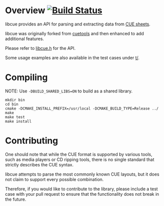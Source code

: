 # Overview [![Build Status](https://travis-ci.org/lipnitsk/libcue.svg)](https://travis-ci.org/lipnitsk/libcue)

libcue provides an API for parsing and extracting data from [CUE sheets](https://en.wikipedia.org/wiki/Cue_sheet_%28computing%29).

libcue was originally forked from [cuetools](https://github.com/svend/cuetools) and then enhanced to add additional features.

Please refer to [libcue.h](https://github.com/lipnitsk/libcue/blob/master/libcue.h) for the API.

Some usage examples are also available in the test cases under [t/](https://github.com/lipnitsk/libcue/tree/master/t).

# Compiling

NOTE: Use `-DBUILD_SHARED_LIBS=ON` to build as a shared library.

```
mkdir bin
cd bin
cmake -DCMAKE_INSTALL_PREFIX=/usr/local -DCMAKE_BUILD_TYPE=Release ../
make
make test
make install
```

# Contributing

One should note that while the CUE format is supported by various tools, such as media players or CD ripping tools, there is no single standard that strictly describes the CUE syntax.

libcue attempts to parse the most commonly known CUE layouts, but it does not claim to support every possible combination.

Therefore, if you would like to contribute to the library, please include a test case with your pull request to ensure that the functionality does not break in the future.
